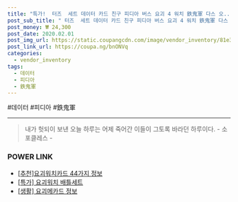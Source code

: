 ```yaml
--- 
title: "특가!  터즈  세트 데이터 카드 친구 피디아 버스 요괴 4 워치 鉄鬼軍 다스 오..." 
post_sub_title: " 터즈  세트 데이터 카드 친구 피디아 버스 요괴 4 워치 鉄鬼軍 다스 오피셜 포켓 바인더 우키" 
post_money: ₩ 24,300 
post_date: 2020.02.01 
post_img_url: https://static.coupangcdn.com/image/vendor_inventory/81e3/a6f1c2639f2484e02b380b45968af185f0d6d800cda833391596bbf7accc.jpg 
post_link_url: https://coupa.ng/bnONVq 
categories: 
  - vendor_inventory 
tags: 
  - 데이터 
  - 피디아 
  - 鉄鬼軍 
--- 
```

  #데이터 #피디아 #鉄鬼軍 
<hr> 

> 내가 헛되이 보낸 오늘 하루는 어제 죽어간 이들이 그토록 바라던 하루이다. - 소포클레스 - 


### POWER LINK

* <a href="https://blog.naver.com/fasyy4321/221792464638" target="_blank">[추천]요괴워치카드 44가지 정보</a>
* <a href="https://blog.naver.com/sakai111/221792551091" target="_blank">[특가] 요괴워치 배틀세트</a>
* <a href="https://blog.naver.com/sakai111/221760501683" target="_blank"> [생활] 요괴메카드 정보 </a>
